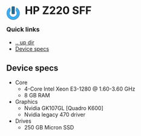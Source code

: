 # HP Z220 SFF <img style="margin: 6px 13px 0px 0px" align="left" src="../../art/logo_36x36.png" />

### Quick links
* [.. up dir](../../README.md)
* [Device specs](#device-specs)

## Device specs
* Core
  * 4-Core Intel Xeon E3-1280 @ 1.60-3.60 GHz
  * 8 GB RAM
* Graphics
  * Nvidia GK107GL [Quadro K600]
  * Nvidia legacy 470 driver
* Drives
  * 250 GB Micron SSD

<!-- 
vim: ts=2:sw=2:sts=2
-->
